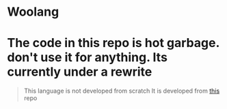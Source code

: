 # Woolang

# The code in this repo is hot garbage. don't use it for anything. Its currently under a  rewrite

> This language is not developed from scratch
> It is developed from [this](https://github.com/davidcallanan/py-myopl-code) repo

